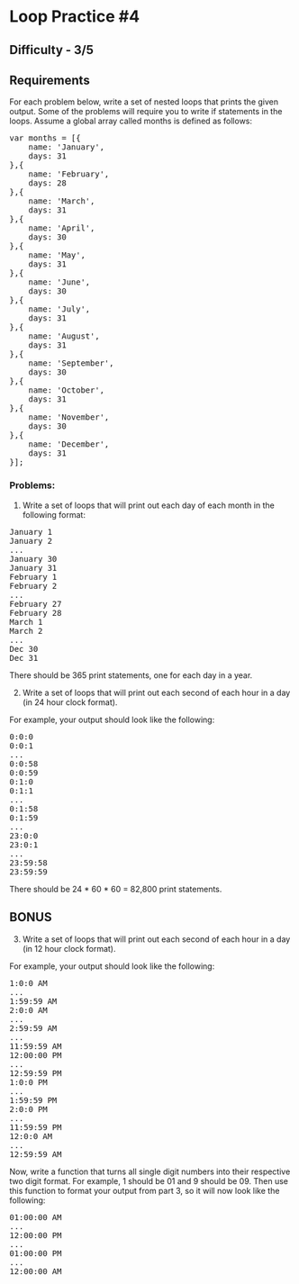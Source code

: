 # Loop Practice #4

## Difficulty - 3/5

## Requirements
For each problem below, write a set of nested loops that prints the given output. Some of the problems will require you to write if statements in the loops. Assume a global array called months is defined as follows:

<pre>
var months = [{
    name: 'January',
    days: 31
},{
    name: 'February',
    days: 28
},{
    name: 'March',
    days: 31
},{
    name: 'April',
    days: 30
},{
    name: 'May',
    days: 31
},{
    name: 'June',
    days: 30
},{
    name: 'July',
    days: 31
},{
    name: 'August',
    days: 31
},{
    name: 'September',
    days: 30
},{
    name: 'October',
    days: 31
},{
    name: 'November',
    days: 30
},{
    name: 'December',
    days: 31
}];
</pre>

### Problems:
1. Write a set of loops that will print out each day of each month in the following format:

<pre>
January 1
January 2
...
January 30
January 31
February 1
February 2
...
February 27
February 28
March 1
March 2
...
Dec 30
Dec 31
</pre>

There should be 365 print statements, one for each day in a year.

2. Write a set of loops that will print out each second of each hour in a day (in 24 hour clock format).

For example, your output should look like the following:

<pre>
0:0:0
0:0:1
...
0:0:58
0:0:59
0:1:0
0:1:1
...
0:1:58
0:1:59
...
23:0:0
23:0:1
...
23:59:58
23:59:59
</pre>

There should be 24 * 60 * 60 = 82,800 print statements.

## BONUS
3. Write a set of loops that will print out each second of each hour in a day (in 12 hour clock format).

For example, your output should look like the following:

<pre>
1:0:0 AM
...
1:59:59 AM
2:0:0 AM
...
2:59:59 AM
...
11:59:59 AM
12:00:00 PM
...
12:59:59 PM
1:0:0 PM
...
1:59:59 PM
2:0:0 PM
...
11:59:59 PM
12:0:0 AM
...
12:59:59 AM
</pre>

Now, write a function that turns all single digit numbers into their respective two digit format. For example, 1 should be 01 and 9 should be 09. Then use this function to format your output from part 3, so it will now look like the following:

<pre>
01:00:00 AM
...
12:00:00 PM
...
01:00:00 PM
...
12:00:00 AM
</pre>